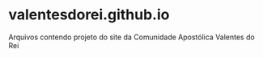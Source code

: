 # valentesdorei.github.io
Arquivos contendo projeto do site da Comunidade Apostólica Valentes do Rei
